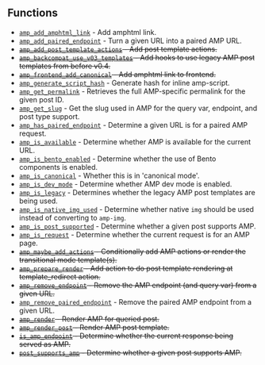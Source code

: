 ## Functions

* [`amp_add_amphtml_link`](amp_add_amphtml_link.md) - Add amphtml link.
* [`amp_add_paired_endpoint`](amp_add_paired_endpoint.md) - Turn a given URL into a paired AMP URL.
* ~~[`amp_add_post_template_actions`](amp_add_post_template_actions.md) - Add post template actions.~~
* ~~[`amp_backcompat_use_v03_templates`](amp_backcompat_use_v03_templates.md) - Add hooks to use legacy AMP post templates from before v0.4.~~
* ~~[`amp_frontend_add_canonical`](amp_frontend_add_canonical.md) - Add amphtml link to frontend.~~
* [`amp_generate_script_hash`](amp_generate_script_hash.md) - Generate hash for inline amp-script.
* [`amp_get_permalink`](amp_get_permalink.md) - Retrieves the full AMP-specific permalink for the given post ID.
* [`amp_get_slug`](amp_get_slug.md) - Get the slug used in AMP for the query var, endpoint, and post type support.
* [`amp_has_paired_endpoint`](amp_has_paired_endpoint.md) - Determine a given URL is for a paired AMP request.
* [`amp_is_available`](amp_is_available.md) - Determine whether AMP is available for the current URL.
* [`amp_is_bento_enabled`](amp_is_bento_enabled.md) - Determine whether the use of Bento components is enabled.
* [`amp_is_canonical`](amp_is_canonical.md) - Whether this is in &#039;canonical mode&#039;.
* [`amp_is_dev_mode`](amp_is_dev_mode.md) - Determine whether AMP dev mode is enabled.
* [`amp_is_legacy`](amp_is_legacy.md) - Determines whether the legacy AMP post templates are being used.
* [`amp_is_native_img_used`](amp_is_native_img_used.md) - Determine whether native `img` should be used instead of converting to `amp-img`.
* [`amp_is_post_supported`](amp_is_post_supported.md) - Determine whether a given post supports AMP.
* [`amp_is_request`](amp_is_request.md) - Determine whether the current request is for an AMP page.
* ~~[`amp_maybe_add_actions`](amp_maybe_add_actions.md) - Conditionally add AMP actions or render the transitional mode template(s).~~
* ~~[`amp_prepare_render`](amp_prepare_render.md) - Add action to do post template rendering at template_redirect action.~~
* ~~[`amp_remove_endpoint`](amp_remove_endpoint.md) - Remove the AMP endpoint (and query var) from a given URL.~~
* [`amp_remove_paired_endpoint`](amp_remove_paired_endpoint.md) - Remove the paired AMP endpoint from a given URL.
* ~~[`amp_render`](amp_render.md) - Render AMP for queried post.~~
* ~~[`amp_render_post`](amp_render_post.md) - Render AMP post template.~~
* ~~[`is_amp_endpoint`](is_amp_endpoint.md) - Determine whether the current response being served as AMP.~~
* ~~[`post_supports_amp`](post_supports_amp.md) - Determine whether a given post supports AMP.~~
